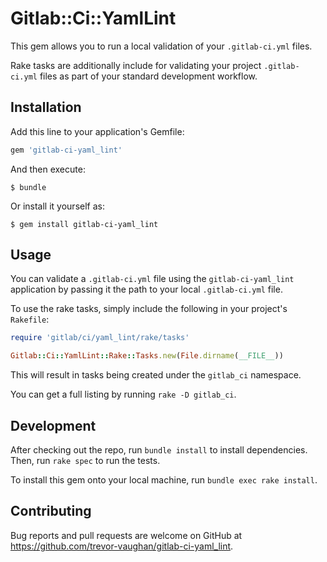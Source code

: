# Gitlab::Ci::YamlLint

This gem allows you to run a local validation of your `.gitlab-ci.yml` files.

Rake tasks are additionally include for validating your project
`.gitlab-ci.yml` files as part of your standard development workflow.

## Installation

Add this line to your application's Gemfile:

```ruby
gem 'gitlab-ci-yaml_lint'
```

And then execute:

    $ bundle

Or install it yourself as:

    $ gem install gitlab-ci-yaml_lint

## Usage

You can validate a `.gitlab-ci.yml` file using the `gitlab-ci-yaml_lint`
application by passing it the path to your local `.gitlab-ci.yml` file.

To use the rake tasks, simply include the following in your project's `Rakefile`:

```ruby
require 'gitlab/ci/yaml_lint/rake/tasks'

Gitlab::Ci::YamlLint::Rake::Tasks.new(File.dirname(__FILE__))
```

This will result in tasks being created under the `gitlab_ci` namespace.

You can get a full listing by running `rake -D gitlab_ci`.

## Development

After checking out the repo, run `bundle install` to install dependencies.
Then, run `rake spec` to run the tests.

To install this gem onto your local machine, run `bundle exec rake install`.

## Contributing

Bug reports and pull requests are welcome on GitHub at https://github.com/trevor-vaughan/gitlab-ci-yaml_lint.
